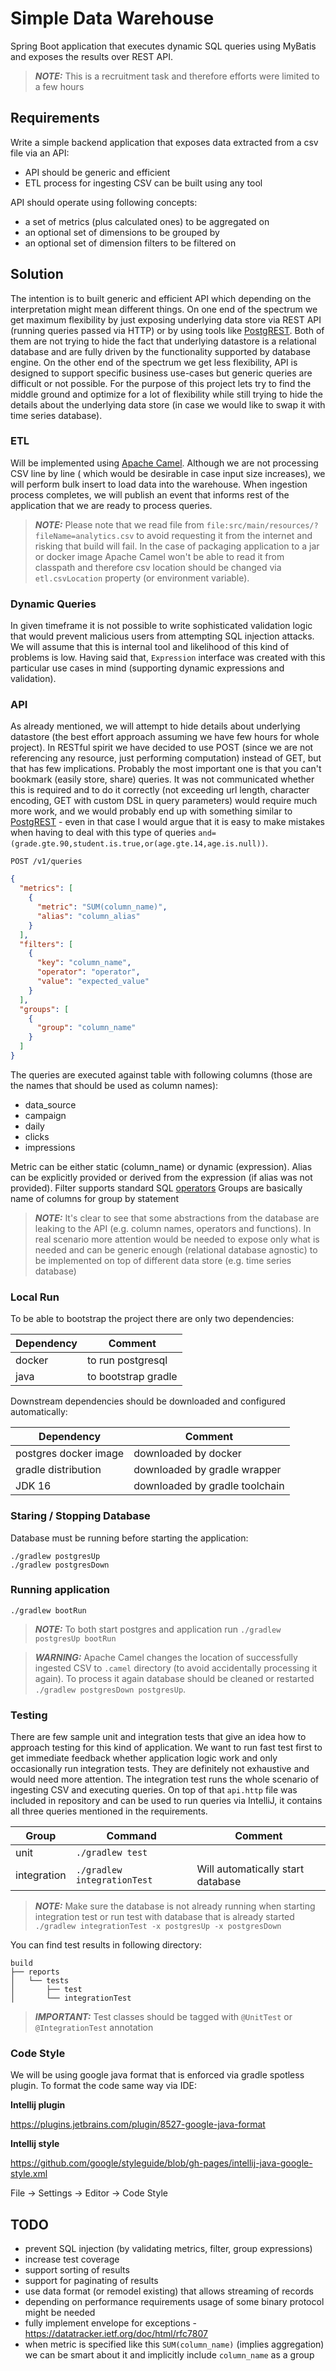 # Simple Data Warehouse

Spring Boot application that executes dynamic SQL queries using MyBatis and exposes the results over REST API.

> **_NOTE:_**  This is a recruitment task and therefore efforts were limited to a few hours

## Requirements

Write a simple backend application that exposes data extracted from a csv file via an API:

* API should be generic and efficient
* ETL process for ingesting CSV can be built using any tool

API should operate using following concepts:

- a set of metrics (plus calculated ones) to be aggregated on
- an optional set of dimensions to be grouped by
- an optional set of dimension filters to be filtered on

## Solution

The intention is to built generic and efficient API which depending on the interpretation might mean different things.
On one end of the spectrum we get maximum flexibility by just exposing underlying data store via REST API
(running queries passed via HTTP) or by using tools like [PostgREST](https://postgrest.org/en/stable/). Both of them are
not trying to hide the fact that underlying datastore is a relational database and are fully driven by the functionality
supported by database engine. On the other end of the spectrum we get less flexibility, API is designed to support
specific business use-cases but generic queries are difficult or not possible. For the purpose of this project lets try
to find the middle ground and optimize for a lot of flexibility while still trying to hide the details about the
underlying data store (in case we would like to swap it with time series database).

### ETL

Will be implemented using [Apache Camel](https://camel.apache.org/). Although we are not processing CSV line by line (
which would be desirable in case input size increases), we will perform bulk insert to load data into the warehouse.
When ingestion process completes, we will publish an event that informs rest of the application that we are ready to
process queries. 

> **_NOTE:_** Please note that we read file from `file:src/main/resources/?fileName=analytics.csv` to avoid requesting
it from the internet and risking that build will fail. In the case of packaging application to a jar or docker image
Apache Camel won't be able to read it from classpath and therefore csv location should be changed via `etl.csvLocation`
property (or environment variable).

### Dynamic Queries

In given timeframe it is not possible to write sophisticated validation logic that would prevent malicious users from
attempting SQL injection attacks. We will assume that this is internal tool and likelihood of this kind of problems is
low. Having said that, `Expression` interface was created with this particular use cases in mind (supporting dynamic
expressions and validation).

### API

As already mentioned, we will attempt to hide details about underlying datastore (the best effort approach assuming we have few
hours for whole project). In RESTful spirit we have decided to use POST (since we are not referencing any resource, just
performing computation) instead of GET, but that has few implications. Probably the most important one is that you can't
bookmark (easily store, share) queries. It was not communicated whether this is required and to do it correctly (not exceeding
url length, character encoding, GET with custom DSL in query parameters) would require much more work, and we would probably
end up with something similar to [PostgREST](https://postgrest.org/en/stable/) - even in that case I would argue that
it is easy to make mistakes when having to deal with this type of queries `and=(grade.gte.90,student.is.true,or(age.gte.14,age.is.null))`.

`POST /v1/queries`

```json
{
  "metrics": [
    {
      "metric": "SUM(column_name)",
      "alias": "column_alias"
    }
  ],
  "filters": [
    {
      "key": "column_name",
      "operator": "operator",
      "value": "expected_value"
    }
  ],
  "groups": [
    {
      "group": "column_name"
    }
  ]
}
```

The queries are executed against table with following columns (those are the names that should be used as column names):

* data_source
* campaign
* daily
* clicks
* impressions

Metric can be either static (column_name) or dynamic (expression). Alias can be explicitly provided or derived from the
expression (if alias was not provided). Filter supports standard
SQL [operators](https://www.w3schools.com/sql/sql_operators.asp)
Groups are basically name of columns for group by statement

> **_NOTE:_**  It's clear to see that some abstractions from the database are leaking to the API (e.g. column names,
> operators and functions). In real scenario more attention would be needed to expose only what is needed and can be
> generic enough (relational database agnostic) to be implemented on top of different data store (e.g. time series database)

### Local Run

To be able to bootstrap the project there are only two dependencies:

| Dependency | Comment |
|---|---|
|docker|to run postgresql|
|java|to bootstrap gradle|

Downstream dependencies should be downloaded and configured automatically:

| Dependency | Comment |
|---|---|
|postgres docker image|downloaded by docker|
|gradle distribution|downloaded by gradle wrapper|
|JDK 16|downloaded by gradle toolchain|

### Staring / Stopping Database

Database must be running before starting the application:

```shell
./gradlew postgresUp
./gradlew postgresDown
```

### Running application

```shell
./gradlew bootRun
```

> **_NOTE:_** To both start postgres and application run `./gradlew postgresUp bootRun`

> **_WARNING:_** Apache Camel changes the location of successfully ingested CSV to `.camel` directory (to avoid accidentally
> processing it again). To process it again database should be cleaned or restarted `./gradlew postgresDown postgresUp`.

### Testing

There are few sample unit and integration tests that give an idea how to approach testing for this kind of application.
We want to run fast test first to get immediate feedback whether application logic work and only occasionally run
integration tests. They are definitely not exhaustive and would need more attention. The integration test runs the whole
scenario of ingesting CSV and executing queries. On top of that `api.http` file was included in repository and can be
used to run queries via IntelliJ, it contains all three queries mentioned in the requirements.

|Group|Command|Comment|
|---|---|---|
|unit|`./gradlew test` ||
|integration|`./gradlew integrationTest`|Will automatically start database|

> **_NOTE:_** Make sure the database is not already running when starting integration test or run test with database
> that is already started `./gradlew integrationTest -x postgresUp -x postgresDown`

You can find test results in following directory:
```
build
├── reports
│   └── tests
│       ├── test
│       └── integrationTest
```

> **_IMPORTANT:_** Test classes should be tagged with `@UnitTest` or `@IntegrationTest` annotation

### Code Style
We will be using google java format that is enforced via gradle spotless plugin. To format the code same way via IDE:

**Intellij plugin**

https://plugins.jetbrains.com/plugin/8527-google-java-format

**Intellij style**

https://github.com/google/styleguide/blob/gh-pages/intellij-java-google-style.xml

File → Settings → Editor → Code Style

## TODO
* prevent SQL injection (by validating metrics, filter, group expressions)
* increase test coverage
* support sorting of results
* support for paginating of results
* use data format (or remodel existing) that allows streaming of records
* depending on performance requirements usage of some binary protocol might be needed
* fully implement envelope for exceptions - https://datatracker.ietf.org/doc/html/rfc7807
* when metric is specified like this `SUM(column_name)` (implies aggregation) we can be smart about it and implicitly include `column_name` as a group